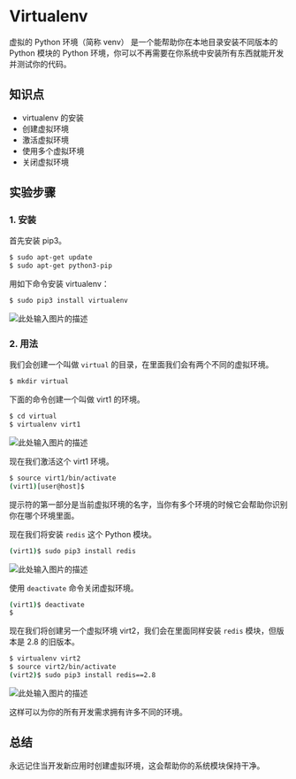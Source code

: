 # Virtualenv

虚拟的 Python 环境（简称 venv） 是一个能帮助你在本地目录安装不同版本的 Python 模块的 Python 环境，你可以不再需要在你系统中安装所有东西就能开发并测试你的代码。

## 知识点

- virtualenv 的安装
- 创建虚拟环境
- 激活虚拟环境
- 使用多个虚拟环境
- 关闭虚拟环境

## 实验步骤

### 1. 安装

首先安装 pip3。

```sh
$ sudo apt-get update
$ sudo apt-get python3-pip
```

用如下命令安装 virtualenv：

```sh
$ sudo pip3 install virtualenv
```

![此处输入图片的描述](https://dn-anything-about-doc.qbox.me/document-uid212737labid2051timestamp1471425612347.png/wm)

### 2. 用法

我们会创建一个叫做 `virtual` 的目录，在里面我们会有两个不同的虚拟环境。

```sh
$ mkdir virtual
```

下面的命令创建一个叫做 virt1 的环境。

```sh
$ cd virtual
$ virtualenv virt1
```

![此处输入图片的描述](https://dn-anything-about-doc.qbox.me/document-uid212737labid2051timestamp1471425620183.png/wm)

现在我们激活这个 virt1 环境。

```sh
$ source virt1/bin/activate
(virt1)[user@host]$
```

提示符的第一部分是当前虚拟环境的名字，当你有多个环境的时候它会帮助你识别你在哪个环境里面。

现在我们将安装 `redis` 这个 Python 模块。

```sh
(virt1)$ sudo pip3 install redis
```

![此处输入图片的描述](https://dn-anything-about-doc.qbox.me/document-uid212737labid2051timestamp1471425633531.png/wm)

使用 `deactivate` 命令关闭虚拟环境。

```sh
(virt1)$ deactivate
$
```

现在我们将创建另一个虚拟环境 virt2，我们会在里面同样安装 `redis` 模块，但版本是 2.8 的旧版本。

```sh
$ virtualenv virt2
$ source virt2/bin/activate
(virt2)$ sudo pip3 install redis==2.8
```

![此处输入图片的描述](https://dn-anything-about-doc.qbox.me/document-uid212737labid2051timestamp1471425641302.png/wm)

这样可以为你的所有开发需求拥有许多不同的环境。

## 总结

永远记住当开发新应用时创建虚拟环境，这会帮助你的系统模块保持干净。